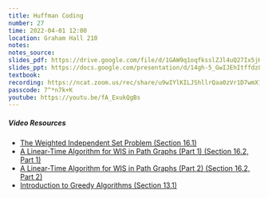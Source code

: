 ```yaml
---
title: Huffman Coding
number: 27
time: 2022-04-01 12:00
location: Graham Hall 210
notes:
notes_source:
slides_pdf: https://drive.google.com/file/d/1GAW9q1oqfksslZJl4uQ27Ix5jHHI5Ykm/view?usp=sharing
slides_ppt: https://docs.google.com/presentation/d/14gh-5_GwIJEhItffdz82CdS1tdhxbSXAOkvSjMQTvGg/edit?usp=sharing
textbook:
recording: https://ncat.zoom.us/rec/share/u9wIYlKILJShllrQaa0zVr1D7wmX1tjIzGFvOfrdpfE5dMN4e4pItsqkRPjMOhpN.e8AF73DCA-IfhICN?startTime=1648656199000
passcode: 7^*n7k+K
youtube: https://youtu.be/fA_ExukQgBs
---
```


##### Video Resources

- [The Weighted Independent Set Problem (Section 16.1)](https://www.youtube.com/watch?v=0awkct8SkxA&list=PLXFMmlk03Dt5EMI2s2WQBsLsZl7A5HEK6&index=39)
- [A Linear-Time Algorithm for WIS in Path Graphs (Part 1) (Section 16.2, Part 1)](https://www.youtube.com/watch?v=0awkct8SkxA&list=PLXFMmlk03Dt5EMI2s2WQBsLsZl7A5HEK6&index=40)
- [A Linear-Time Algorithm for WIS in Path Graphs (Part 2) (Section 16.2, Part 2)](https://www.youtube.com/watch?v=0awkct8SkxA&list=PLXFMmlk03Dt5EMI2s2WQBsLsZl7A5HEK6&index=41)
- [Introduction to Greedy Algorithms (Section 13.1)](https://www.youtube.com/watch?v=NTFmxA3qgoo&list=PLXFMmlk03Dt5EMI2s2WQBsLsZl7A5HEK6&index=4&t=0s)
